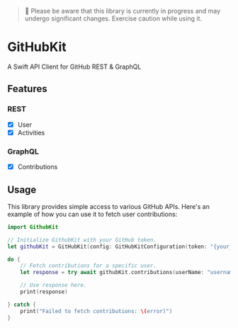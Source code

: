 > 🚧 Please be aware that this library is currently in progress and may undergo significant changes. Exercise caution while using it.

# GitHubKit
A Swift API Client for GitHub REST &amp; GraphQL

## Features

### REST
- [x] User
- [x] Activities

### GraphQL
- [x] Contributions

## Usage

This library provides simple access to various GitHub APIs. Here's an example of how you can use it to fetch user contributions:

```swift
import GithubKit

// Initialize GithubKit with your GitHub token.
let githubKit = GitHubKit(config: GitHubKitConfiguration(token: "{your_github_token}"))

do {
    // Fetch contributions for a specific user.
    let response = try await githubKit.contributions(userName: "username")

    // Use response here.
    print(response)

} catch {
    print("Failed to fetch contributions: \(error)")
}
```
